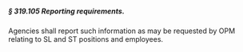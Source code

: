 ##### § 319.105 Reporting requirements. #####

Agencies shall report such information as may be requested by OPM relating to SL and ST positions and employees.